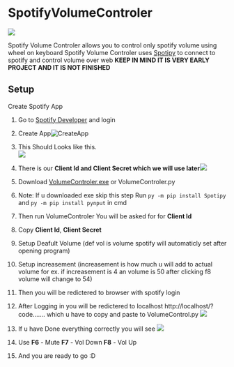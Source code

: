 # **SpotifyVolumeControler**
![](https://media1.giphy.com/media/b23V9quWbgae5t0IAs/giphy.gif?cid=790b7611287201d492d68c10d958050d461596d787128cb0&rid=giphy.gif&ct=g)

Spotify Volume Controler allows you to control only spotify volume using wheel on keyboard
Spotify Volume Controler uses  [Spotipy](https://github.com/spotipy-dev/spotipy "Spotipy") to connect to spotify and control volume over web
**KEEP IN MIND IT IS VERY EARLY PROJECT AND IT IS NOT FINISHED**
## Setup
Create Spotify App
1. Go to [Spotify Developer](https://developer.spotify.com/dashboard/ "Spotify Developer") and login
2. Create App![CreateApp](https://cdn.upload.systems/uploads/s38kIZMc.png "Create App")
3. This Should Looks like this.                                                     
![](https://cdn.upload.systems/uploads/yMr2p6jY.png)
4. There is our **Client Id and Client Secret which we will use later**![](https://cdn.upload.systems/uploads/E3L1C3L7.png)

5. Download [VolumeControler.exe](https://github.com/Cloudzik1337/SpotifyVolumeControler/releases/download/1.0.1/VolumeControler.exe) or VolumeControler.py
6. Note: If u downloaded exe skip this step Run `py -m pip install Spotipy` and `py -m pip install pynput` in cmd
7. Then run VolumeControler You will be asked for for **Client Id**
8. Copy **Client Id**, **Client Secret**
9. Setup Deafult Volume (def vol is volume spotify will automaticly set after opening program)
10. Setup increasement (increasement is how much u will add to actual volume for ex. if increasement is 4 an volume is 50 after clicking f8 volume will change to 54)
11. Then you will be redictered to browser with spotify login
12. After Logging in you will be redictered to localhost http://localhost/?code....... which u have to copy and paste to VolumeControl.py
![](https://cdn.upload.systems/uploads/kIqzdS20.png)
13. If u have Done everything correctly you will see ![](https://cdn.upload.systems/uploads/k5ZYNs9z.png)
14. Use **F6** - Mute **F7** - Vol Down **F8** - Vol Up
15. And you are ready to go :D
